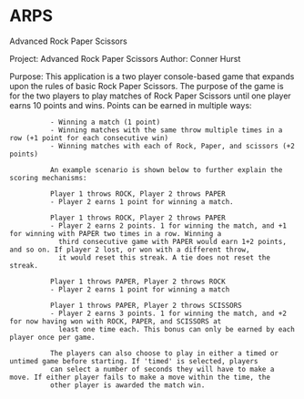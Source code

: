 # ARPS
Advanced Rock Paper Scissors

Project:      Advanced Rock Paper Scissors
Author:       Conner Hurst

Purpose:      This application is a two player console-based game that expands upon the rules of basic Rock Paper Scissors.
              The purpose of the game is for the two players to play matches of Rock Paper Scissors until one player earns 10 
              points and wins. Points can be earned in multiple ways:
              
              - Winning a match (1 point)
              - Winning matches with the same throw multiple times in a row (+1 point for each consecutive win)
              - Winning matches with each of Rock, Paper, and scissors (+2 points)
              
              An example scenario is shown below to further explain the scoring mechanisms:
              
              Player 1 throws ROCK, Player 2 throws PAPER 
              - Player 2 earns 1 point for winning a match.
              
              Player 1 throws ROCK, Player 2 throws PAPER
              - Player 2 earns 2 points. 1 for winning the match, and +1 for winning with PAPER two times in a row. Winning a
                third consecutive game with PAPER would earn 1+2 points, and so on. If player 2 lost, or won with a different throw,
                it would reset this streak. A tie does not reset the streak.
                
              Player 1 throws PAPER, Player 2 throws ROCK
              - Player 2 earns 1 point for winning a match
              
              Player 1 throws PAPER, Player 2 throws SCISSORS
              - Player 2 earns 3 points. 1 for winning the match, and +2 for now having won with ROCK, PAPER, and SCISSORS at
                least one time each. This bonus can only be earned by each player once per game.
                
              The players can also choose to play in either a timed or untimed game before starting. If 'timed' is selected, players
              can select a number of seconds they will have to make a move. If either player fails to make a move within the time, the
              other player is awarded the match win.
